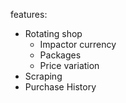 features:
- Rotating shop
  - Impactor currency
  - Packages
  - Price variation
- Scraping
- Purchase History